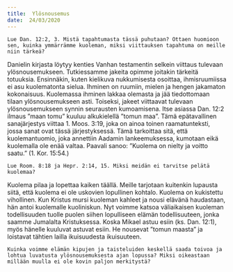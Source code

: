 ```yaml
---
title:  Ylösnousemus
date:  24/03/2020
---
```


`Lue Dan. 12:2, 3. Mistä tapahtumasta tässä puhutaan? Ottaen huomioon sen, kuinka ymmärrämme kuoleman, miksi viittauksen tapahtuma on meille niin tärkeä?`

Danielin kirjasta löytyy kenties Vanhan testamentin selkein viittaus tulevaan ylösnousemukseen. Tutkiessamme jakeita opimme joitakin tärkeitä totuuksia. Ensinnäkin, kuten kielikuva nukkumisesta osoittaa, ihmisruumiissa ei asu kuolematonta sielua. Ihminen on ruumiin, mielen ja hengen jakamaton kokonaisuus. Kuolemassa ihminen lakkaa olemasta ja jää tiedottomaan tilaan ylösnousemukseen asti. Toiseksi, jakeet viittaavat tulevaan ylösnousemukseen synnin seurausten kumoamisena. Itse asiassa Dan. 12:2 ilmaus ”maan tomu” kuuluu alkukielellä ”tomun maa”. Tämä epätavallinen sanajärjestys viittaa 1. Moos. 3:19, joka on ainoa toinen raamatunteksti, jossa sanat ovat tässä järjestyksessä. Tämä tarkoittaa sitä, että kuolemantuomio, joka annettiin Aadamin lankeemuksessa, kumotaan eikä kuolemalla ole enää valtaa. Paavali sanoo: ”Kuolema on nielty ja voitto saatu.” (1. Kor. 15:54.)

`Lue Room. 8:18 ja Hepr. 2:14, 15. Miksi meidän ei tarvitse pelätä kuolemaa?`

Kuolema pilaa ja lopettaa kaiken täällä. Meille tarjotaan kuitenkin lupausta siitä, että kuolema ei ole uskovien lopullinen kohtalo. Kuolema on kukistettu vihollinen. Kun Kristus mursi kuoleman kahleet ja nousi elävänä haudastaan, hän antoi kuolemalle kuoliniskun. Nyt voimme katsoa väliaikaisen kuoleman todellisuuden tuolle puolen siihen lopulliseen elämän todellisuuteen, jonka saamme Jumalalta Kristuksessa. Koska Mikael astuu esiin (ks. Dan. 12:1), myös hänelle kuuluvat astuvat esiin. He nousevat ”tomun maasta” ja loistavat tähtien lailla ikuisuudesta ikuisuuteen.

`Kuinka voimme elämän kipujen ja taisteluiden keskellä saada toivoa ja lohtua luvatusta ylösnousemuksesta ajan lopussa? Miksi oikeastaan millään muulla ei ole kovin paljon merkitystä?`